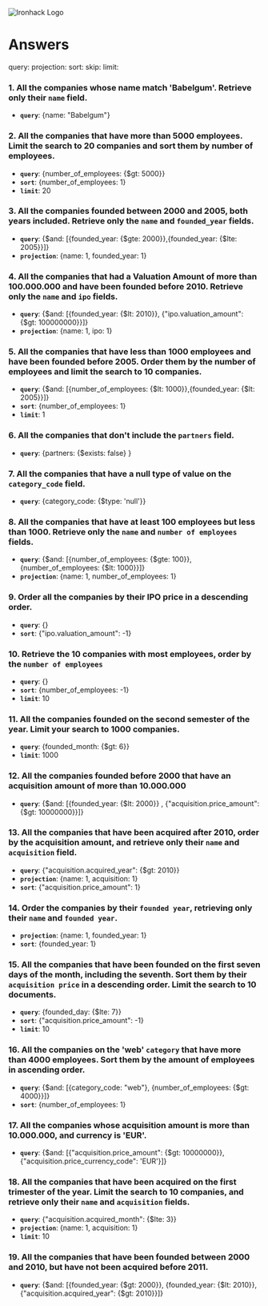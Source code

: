 ![Ironhack Logo](https://i.imgur.com/1QgrNNw.png)

# Answers

query:
projection:
sort:
skip:
limit:

### 1. All the companies whose name match 'Babelgum'. Retrieve only their `name` field.

- **`query`**: {name: "Babelgum"}

### 2. All the companies that have more than 5000 employees. Limit the search to 20 companies and sort them by **number of employees**.

- **`query`**: {number_of_employees: {$gt: 5000}}
- **`sort`**: {number_of_employees: 1}
- **`limit`**: 20

### 3. All the companies founded between 2000 and 2005, both years included. Retrieve only the `name` and `founded_year` fields.

- **`query`**: {$and: [{founded_year: {$gte: 2000}},{founded_year: {$lte: 2005}}]}
- **`projection`**: {name: 1, founded_year: 1}

### 4. All the companies that had a Valuation Amount of more than 100.000.000 and have been founded before 2010. Retrieve only the `name` and `ipo` fields.

- **`query`**: {$and: [{founded_year: {$lt: 2010}}, {"ipo.valuation_amount": {$gt: 100000000}}]}
- **`projection`**: {name: 1, ipo: 1}

### 5. All the companies that have less than 1000 employees and have been founded before 2005. Order them by the number of employees and limit the search to 10 companies.

- **`query`**: {$and: [{number_of_employees: {$lt: 1000}},{founded_year: {$lt: 2005}}]}
- **`sort`**: {number_of_employees: 1}
- **`limit`**: 1

### 6. All the companies that don't include the `partners` field.

- **`query`**: {partners: {$exists: false} }

### 7. All the companies that have a null type of value on the `category_code` field.

- **`query`**: {category_code: {$type: 'null'}}

### 8. All the companies that have at least 100 employees but less than 1000. Retrieve only the `name` and `number of employees` fields.

- **`query`**: {$and: [{number_of_employees: {$gte: 100}},{number_of_employees: {$lt: 1000}}]}
- **`projection`**: {name: 1, number_of_employees: 1}

### 9. Order all the companies by their IPO price in a descending order.

- **`query`**: {}
- **`sort`**: {"ipo.valuation_amount": -1}

### 10. Retrieve the 10 companies with most employees, order by the `number of employees`

- **`query`**: {}
- **`sort`**: {number_of_employees: -1}
- **`limit`**: 10

### 11. All the companies founded on the second semester of the year. Limit your search to 1000 companies.

- **`query`**: {founded_month: {$gt: 6}}
- **`limit`**: 1000

### 12. All the companies founded before 2000 that have an acquisition amount of more than 10.000.000

- **`query`**: {$and: [{founded_year: {$lt: 2000}} , {"acquisition.price_amount": {$gt: 10000000}}]}

### 13. All the companies that have been acquired after 2010, order by the acquisition amount, and retrieve only their `name` and `acquisition` field.

- **`query`**: {"acquisition.acquired_year": {$gt: 2010}}
- **`projection`**: {name: 1, acquisition: 1}
- **`sort`**: {"acquisition.price_amount": 1}

### 14. Order the companies by their `founded year`, retrieving only their `name` and `founded year`.

- **`projection`**: {name: 1, founded_year: 1}
- **`sort`**: {founded_year: 1}

### 15. All the companies that have been founded on the first seven days of the month, including the seventh. Sort them by their `acquisition price` in a descending order. Limit the search to 10 documents.

- **`query`**: {founded_day: {$lte: 7}}
- **`sort`**: {"acquisition.price_amount": -1}
- **`limit`**: 10

### 16. All the companies on the 'web' `category` that have more than 4000 employees. Sort them by the amount of employees in ascending order.

- **`query`**: {$and: [{category_code: "web"}, {number_of_employees: {$gt: 4000}}]}
- **`sort`**: {number_of_employees: 1}

### 17. All the companies whose acquisition amount is more than 10.000.000, and currency is 'EUR'.

- **`query`**: {$and: [{"acquisition.price_amount": {$gt: 10000000}}, {"acquisition.price_currency_code": 'EUR'}]}

### 18. All the companies that have been acquired on the first trimester of the year. Limit the search to 10 companies, and retrieve only their `name` and `acquisition` fields.

- **`query`**: {"acquisition.acquired_month": {$lte: 3}}
- **`projection`**: {name: 1, acquisition: 1}
- **`limit`**: 10

### 19. All the companies that have been founded between 2000 and 2010, but have not been acquired before 2011.

- **`query`**: {$and: [{founded_year: {$gt: 2000}}, {founded_year: {$lt: 2010}}, {"acquisition.acquired_year": {$gt: 2010}}]}
